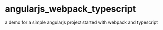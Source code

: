 # angularjs_webpack_typescript
a demo for a simple angularjs project started with webpack and typescript
